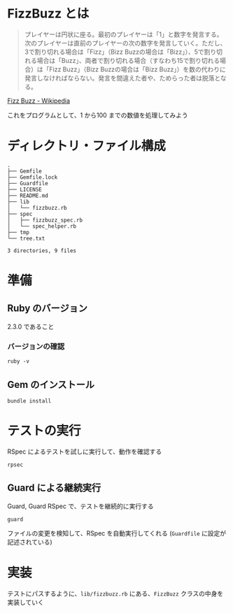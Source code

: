 # FizzBuzz とは

> プレイヤーは円状に座る。最初のプレイヤーは「1」と数字を発言する。次のプレイヤーは直前のプレイヤーの次の数字を発言していく。ただし、3で割り切れる場合は「Fizz」（Bizz Buzzの場合は「Bizz」）、5で割り切れる場合は「Buzz」、両者で割り切れる場合（すなわち15で割り切れる場合）は「Fizz Buzz」（Bizz Buzzの場合は「Bizz Buzz」）を数の代わりに発言しなければならない。発言を間違えた者や、ためらった者は脱落となる。

[Fizz Buzz - Wikipedia](https://ja.wikipedia.org/wiki/Fizz_Buzz)

これをプログラムとして、1 から100 までの数値を処理してみよう

# ディレクトリ・ファイル構成

```
.
├── Gemfile
├── Gemfile.lock
├── Guardfile
├── LICENSE
├── README.md
├── lib
│   └── fizzbuzz.rb
├── spec
│   ├── fizzbuzz_spec.rb
│   └── spec_helper.rb
├── tmp
└── tree.txt

3 directories, 9 files
```

# 準備

## Ruby のバージョン

2.3.0 であること

### バージョンの確認

```
ruby -v
```

## Gem のインストール

```
bundle install
```

# テストの実行

RSpec によるテストを試しに実行して、動作を確認する

```
rpsec
```

## Guard による継続実行

Guard, Guard RSpec で、テストを継続的に実行する

```
guard
```

ファイルの変更を検知して、RSpec を自動実行してくれる
(`Guardfile` に設定が記述されている)

# 実装

テストにパスするように、`lib/fizzbuzz.rb` にある、`FizzBuzz` クラスの中身を実装していく
